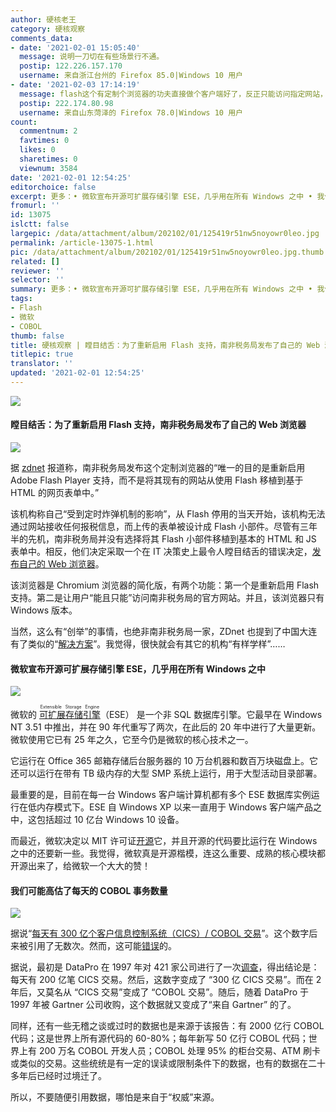 ```yaml
---
author: 硬核老王
category: 硬核观察
comments_data:
- date: '2021-02-01 15:05:40'
  message: 说明一刀切在有些场景行不通。
  postip: 122.226.157.170
  username: 来自浙江台州的 Firefox 85.0|Windows 10 用户
- date: '2021-02-03 17:14:19'
  message: flash这个有定制个浏览器的功夫直接做个客户端好了，反正只能访问指定网站，跟客户端没什么区别了
  postip: 222.174.80.98
  username: 来自山东菏泽的 Firefox 78.0|Windows 10 用户
count:
  commentnum: 2
  favtimes: 0
  likes: 0
  sharetimes: 0
  viewnum: 3584
date: '2021-02-01 12:54:25'
editorchoice: false
excerpt: 更多：• 微软宣布开源可扩展存储引擎 ESE，几乎用在所有 Windows 之中 • 我们可能高估了每天的 COBOL 事务数量
fromurl: ''
id: 13075
islctt: false
largepic: /data/attachment/album/202102/01/125419r51nw5noyowr0leo.jpg
permalink: /article-13075-1.html
pic: /data/attachment/album/202102/01/125419r51nw5noyowr0leo.jpg.thumb.jpg
related: []
reviewer: ''
selector: ''
summary: 更多：• 微软宣布开源可扩展存储引擎 ESE，几乎用在所有 Windows 之中 • 我们可能高估了每天的 COBOL 事务数量
tags:
- Flash
- 微软
- COBOL
thumb: false
title: 硬核观察 | 瞠目结舌：为了重新启用 Flash 支持，南非税务局发布了自己的 Web 浏览器
titlepic: true
translator: ''
updated: '2021-02-01 12:54:25'
---
```


![](/data/attachment/album/202102/01/125419r51nw5noyowr0leo.jpg)


#### 瞠目结舌：为了重新启用 Flash 支持，南非税务局发布了自己的 Web 浏览器


![](/data/attachment/album/202102/01/124826mfvayosycvcofytt.jpg)


据 [zdnet](https://www.zdnet.com/article/south-african-government-releases-its-own-browser-just-to-re-enable-flash-support/) 报道称，南非税务局发布这个定制浏览器的“唯一的目的是重新启用 Adobe Flash Player 支持，而不是将其现有的网站从使用 Flash 移植到基于 HTML 的网页表单中。”


该机构称自己“受到定时炸弹机制的影响”，从 Flash 停用的当天开始，该机构无法通过网站接收任何报税信息，而上传的表单被设计成 Flash 小部件。尽管有三年半的先机，南非税务局并没有选择将其 Flash 小部件移植到基本的 HTML 和 JS 表单中。相反，他们决定采取一个在 IT 决策史上最令人瞠目结舌的错误决定，[发布自己的 Web 浏览器](https://twitter.com/sarstax/status/1353699405912797184)。


该浏览器是 Chromium 浏览器的简化版，有两个功能：第一个是重新启用 Flash 支持。第二是让用户“能且只能”访问南非税务局的官方网站。并且，该浏览器只有 Windows 版本。


当然，这么有“创举”的事情，也绝非南非税务局一家，ZDnet 也提到了中国大连有了类似的“[解决方案](/article-13051-1.html)”。我觉得，很快就会有其它的机构“有样学样”……


#### 微软宣布开源可扩展存储引擎 ESE，几乎用在所有 Windows 之中


![](/data/attachment/album/202102/01/124953sspwv9kpvdt9tsfs.jpg)


微软的 <ruby> <a href="https://github.com/microsoft/Extensible-Storage-Engine">  可扩展存储引擎 </a> <rt>  Extensible Storage Engine </rt></ruby>（ESE） 是一个非 SQL 数据库引擎。它最早在 Windows NT 3.51 中推出，并在 90 年代重写了两次，在此后的 20 年中进行了大量更新。微软使用它已有 25 年之久，它至今仍是微软的核心技术之一。


它运行在 Office 365 邮箱存储后台服务器的 10 万台机器和数百万块磁盘上。它还可以运行在带有 TB 级内存的大型 SMP 系统上运行，用于大型活动目录部署。


最重要的是，目前在每一台 Windows 客户端计算机都有多个 ESE 数据库实例运行在低内存模式下。ESE 自 Windows XP 以来一直用于 Windows 客户端产品之中，这包括超过 10 亿台 Windows 10 设备。


而最近，微软决定以 MIT 许可证[开源](https://github.com/microsoft/Extensible-Storage-Engine)它，并且开源的代码要比运行在 Windows 之中的还要新一些。我觉得，微软真是开源楷模，连这么重要、成熟的核心模块都开源出来了，给微软一个大大的赞！ 


#### 我们可能高估了每天的 COBOL 事务数量


![](/data/attachment/album/202102/01/125200ztbn63oqk289h46v.jpg)


据说“[每天有 300 亿个客户信息控制系统（CICS）/ COBOL 交易](https://web.archive.org/web/20010620220800/http://cobolreport.com/columnists/tscott/01082001.htm)”。这个数字后来被引用了无数次。然而，这可能[错误](https://developers.slashdot.org/story/21/01/30/2128205/are-we-overestimating-the-number-of-cobol-transactions-each-day)的。


据说，最初是 DataPro 在 1997 年对 421 家公司进行了一次[调查](https://books.google.de/books?id=IKbZ7dEVokwC&pg=PT68&dq=%22421+mainframe+shops%22&hl=de&sa=X&ved=2ahUKEwjc-L2jgIHuAhUylosKHZCiBBcQ6AEwAHoECAAQAg#v=onepage&q=%22421%20mainframe%20shops%22&f=false)，得出结论是：每天有 200 亿笔 CICS 交易。然后，这数字变成了 “300 亿 CICS 交易”。而在 2 年后，又莫名从 “CICS 交易”变成了 “COBOL 交易”。随后，随着 DataPro 于 1997 年被 Gartner 公司收购，这个数据就又变成了“来自 Gartner” 的了。


同样，还有一些无稽之谈或过时的数据也是来源于该报告：有 2000 亿行 COBOL 代码；这是世界上所有源代码的 60-80%；每年新写 50 亿行 COBOL 代码；世界上有 200 万名 COBOL 开发人员；COBOL 处理 95% 的柜台交易、ATM 刷卡或类似的交易。这些统统是有一定的误读或限制条件下的数据，也有的数据在二十多年后已经时过境迁了。


所以，不要随便引用数据，哪怕是来自于“权威”来源。